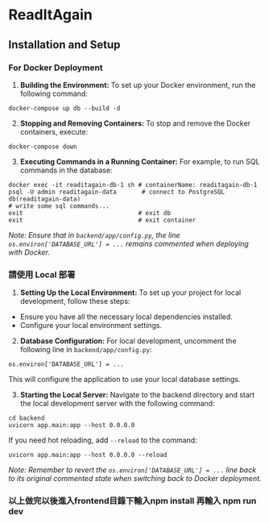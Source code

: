 # ReadItAgain

## Installation and Setup

### For Docker Deployment

1. **Building the Environment:**
   To set up your Docker environment, run the following command:
```
docker-compose up db --build -d
```
2. **Stopping and Removing Containers:**
To stop and remove the Docker containers, execute:
```
docker-compose down
```
3. **Executing Commands in a Running Container:**
For example, to run SQL commands in the database:
```
docker exec -it readitagain-db-1 sh # containerName: readitagain-db-1
psql -U admin readitagain-data       # connect to PostgreSQL db(readitagain-data)
# write some sql commands...
exit                                # exit db
exit                                # exit container
```
*Note: Ensure that in `backend/app/config.py`, the line `os.environ['DATABASE_URL'] = ...` remains commented when deploying with Docker.*

### 請使用 Local 部署

1. **Setting Up the Local Environment:**
To set up your project for local development, follow these steps:

- Ensure you have all the necessary local dependencies installed.
- Configure your local environment settings.

2. **Database Configuration:**
For local development, uncomment the following line in `backend/app/config.py`:
```
os.environ['DATABASE_URL'] = ...
```
This will configure the application to use your local database settings.

3. **Starting the Local Server:**
Navigate to the backend directory and start the local development server with the following command:
```
cd backend
uvicorn app.main:app --host 0.0.0.0
```
If you need hot reloading, add `--reload` to the command:
```
uvicorn app.main:app --host 0.0.0.0 --reload
```
*Note: Remember to revert the `os.environ['DATABASE_URL'] = ...` line back to its original commented state when switching back to Docker deployment.*

### 以上做完以後進入frontend目錄下輸入npm install 再輸入 npm run dev
